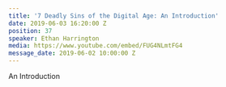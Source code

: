 ```yaml
---
title: '7 Deadly Sins of the Digital Age: An Introduction'
date: 2019-06-03 16:20:00 Z
position: 37
speaker: Ethan Harrington
media: https://www.youtube.com/embed/FUG4NLmtFG4
message_date: 2019-06-02 10:00:00 Z
---
```


An Introduction